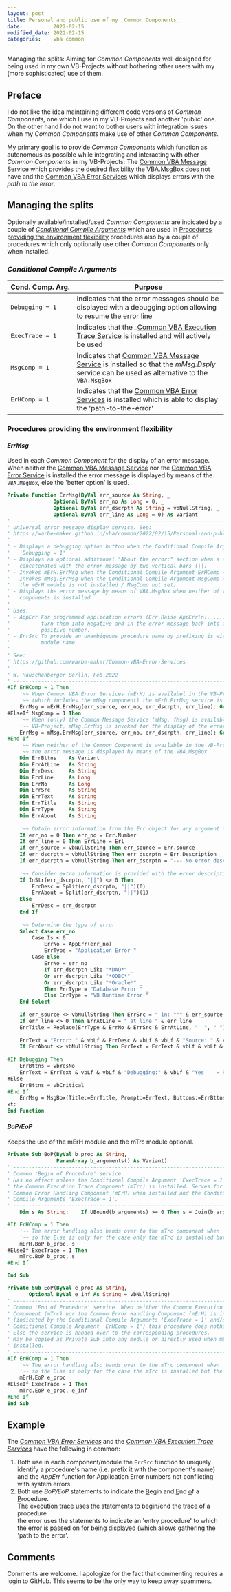 ```yaml
---
layout: post
title: Personal and public use of my _Common Components_
date:          2022-02-15
modified_date: 2022-02-15
categories:    vba common
---
```

Managing the splits: Aiming for _Common Components_ well designed for being used in my own VB-Projects without bothering other users with my (more sophisticated) use of them. <!--more-->

## Preface
I do not like the idea maintaining different code versions of _Common Components_, one which I use in my VB-Projects and another 'public' one. On the other hand I do not want to bother users with integration issues when my _Common Components_ make use of other _Common Components_.

My primary goal is to provide _Common Components_ which function as autonomous as possible while integrating and interacting with other _Common Components_ in my VB-Projects: The [Common VBA Message Service][1] which provides the desired flexibility the VBA.MsgBox does not have and the [Common VBA Error Services][2] which displays errors with the _path to the error_.

## Managing the splits
Optionally available/installed/used _Common Components_ are indicated by a couple of _[Conditional Compile Arguments](#conditional-compile-arguments)_ which are used in [Procedures providing the environment flexibility](#procedures-providing-the-environment-flexibility) procedures also by a couple of procedures which only optionally use other _Common Components_ only when installed.

### _Conditional Compile Arguments_

| Cond.&nbsp;Comp.&nbsp;Arg. | Purpose |
| -------------------------- | ------- |
| `Debugging = 1`            | Indicates that the error messages should be displayed with a debugging option allowing to resume the error line |
| `ExecTrace = 1`            | Indicates that the  _[Common VBA Execution Trace Service][3] is installed and will actively be used |
|  `MsgComp = 1`             | Indicates that [Common VBA Message Service][1] is installed so that the _mMsg.Dsply_ service can be used as alternative to the `VBA.MsgBox` |
| `ErHComp = 1`              | Indicates that the [Common VBA Error Services][2] is installed which is able to display the 'path-to-the-error' |


### Procedures providing the environment flexibility
#### _ErrMsg_
Used in each _Common Component_ for the display of an error message. When neither the [Common VBA Message Service][1] nor the [Common VBA Error Service][2] is installed the error message is displayed by means of the `VBA.MsgBox`, else the 'better option' is used.

```vb
Private Function ErrMsg(ByVal err_source As String, _
               Optional ByVal err_no As Long = 0, _
               Optional ByVal err_dscrptn As String = vbNullString, _
               Optional ByVal err_line As Long = 0) As Variant
' ------------------------------------------------------------------------------
' Universal error message display service. See:
' https://warbe-maker.github.io/vba/common/2022/02/15/Personal-and-public-Common-Components.html
'
' - Displays a debugging option button when the Conditional Compile Argument
'   'Debugging = 1'
' - Displays an optional additional "About the error:" section when a string is
'   concatenated with the error message by two vertical bars (||)
' - Invokes mErH.ErrMsg when the Conditional Compile Argument ErHComp = !
' - Invokes mMsg.ErrMsg when the Conditional Compile Argument MsgComp = ! (and
'   the mErH module is not installed / MsgComp not set)
' - Displays the error message by means of VBA.MsgBox when neither of the two
'   components is installed
'
' Uses:
' - AppErr For programmed application errors (Err.Raise AppErr(n), ....) to
'          turn them into negative and in the error message back into a
'          positive number.
' - ErrSrc To provide an unambiguous procedure name by prefixing is with the
'          module name.
'
' See:
' https://github.com/warbe-maker/Common-VBA-Error-Services
'
' W. Rauschenberger Berlin, Feb 2022
' ------------------------------------------------------------------------------' ------------------------------------------------------------------------------
#If ErHComp = 1 Then
    '~~ When Common VBA Error Services (mErH) is availabel in the VB-Project
    '~~ (which includes the mMsg component) the mErh.ErrMsg service is invoked.
    ErrMsg = mErH.ErrMsg(err_source, err_no, err_dscrptn, err_line): GoTo xt
#ElseIf MsgComp = 1 Then
    '~~ When (only) the Common Message Service (mMsg, fMsg) is available in the
    '~~ VB-Project, mMsg.ErrMsg is invoked for the display of the error message.
    ErrMsg = mMsg.ErrMsg(err_source, err_no, err_dscrptn, err_line): GoTo xt
#End If
    '~~ When neither of the Common Component is available in the VB-Project
    '~~ the error message is displayed by means of the VBA.MsgBox
    Dim ErrBttns    As Variant
    Dim ErrAtLine   As String
    Dim ErrDesc     As String
    Dim ErrLine     As Long
    Dim ErrNo       As Long
    Dim ErrSrc      As String
    Dim ErrText     As String
    Dim ErrTitle    As String
    Dim ErrType     As String
    Dim ErrAbout    As String
        
    '~~ Obtain error information from the Err object for any argument not provided
    If err_no = 0 Then err_no = Err.Number
    If err_line = 0 Then ErrLine = Erl
    If err_source = vbNullString Then err_source = Err.source
    If err_dscrptn = vbNullString Then err_dscrptn = Err.Description
    If err_dscrptn = vbNullString Then err_dscrptn = "--- No error description available ---"
    
    '~~ Consider extra information is provided with the error description
    If InStr(err_dscrptn, "||") <> 0 Then
        ErrDesc = Split(err_dscrptn, "||")(0)
        ErrAbout = Split(err_dscrptn, "||")(1)
    Else
        ErrDesc = err_dscrptn
    End If
    
    '~~ Determine the type of error
    Select Case err_no
        Case Is < 0
            ErrNo = AppErr(err_no)
            ErrType = "Application Error "
        Case Else
            ErrNo = err_no
            If err_dscrptn Like "*DAO*" _
            Or err_dscrptn Like "*ODBC*" _
            Or err_dscrptn Like "*Oracle*" _
            Then ErrType = "Database Error " _
            Else ErrType = "VB Runtime Error "
    End Select
    
    If err_source <> vbNullString Then ErrSrc = " in: """ & err_source & """"   ' assemble ErrSrc from available information"
    If err_line <> 0 Then ErrAtLine = " at line " & err_line                    ' assemble ErrAtLine from available information
    ErrTitle = Replace(ErrType & ErrNo & ErrSrc & ErrAtLine, "  ", " ")         ' assemble ErrTitle from available information
       
    ErrText = "Error: " & vbLf & ErrDesc & vbLf & vbLf & "Source: " & vbLf & err_source & ErrAtLine
    If ErrAbout <> vbNullString Then ErrText = ErrText & vbLf & vbLf & "About: " & vbLf & ErrAbout
    
#If Debugging Then
    ErrBttns = vbYesNo
    ErrText = ErrText & vbLf & vbLf & "Debugging:" & vbLf & "Yes    = Resume Error Line" & vbLf & "No     = Terminate"
#Else
    ErrBttns = vbCritical
#End If
    ErrMsg = MsgBox(Title:=ErrTitle, Prompt:=ErrText, Buttons:=ErrBttns)
xt:
End Function
```
#### _BoP/EoP_
Keeps the use of the mErH module and the mTrc module optional.
```vb
Private Sub BoP(ByVal b_proc As String, _
                ParamArray b_arguments() As Variant)
' ------------------------------------------------------------------------------
' Common 'Begin of Procedure' service.
' Has no effect unless the Conditional Compile Argument 'ExecTrace = 1' (when
' the Common Execution Trace Component (mTrc) is installed. Serves for the
' Common Error Handling Component (mErH) when installed and the Conditional
' Compile Arguments 'ExecTrace = 1'.
' ------------------------------------------------------------------------------
    Dim s As String:    If UBound(b_arguments) >= 0 Then s = Join(b_arguments, ",")

#If ErHComp = 1 Then
    '~~ The error handling also hands over to the mTrc component when 'ExecTrace = 1'
    '~~ so the Else is only for the case only the mTrc is installed but not the merH.
    mErH.BoP b_proc, s
#ElseIf ExecTrace = 1 Then
    mTrc.BoP b_proc, s
#End If

End Sub

Private Sub EoP(ByVal e_proc As String, _
       Optional ByVal e_inf As String = vbNullString)
' ------------------------------------------------------------------------------
' Common 'End of Procedure' service. When neither the Common Execution Trace
' Component (mTrc) nor the Common Error Handling Component (mErH) is installed
' (indicated by the Conditional Compile Arguments 'ExecTrace = 1' and/or the
' Conditional Compile Argument 'ErHComp = 1') this procedure does nothing.
' Else the service is handed over to the corresponding procedures.
' May be copied as Private Sub into any module or directly used when mBasic is
' installed.
' ------------------------------------------------------------------------------
#If ErHComp = 1 Then
    '~~ The error handling also hands over to the mTrc component when 'ExecTrace = 1'
    '~~ so the Else is only for the case the mTrc is installed but the merH is not.
    mErH.EoP e_proc
#ElseIf ExecTrace = 1 Then
    mTrc.EoP e_proc, e_inf
#End If
End Sub
```

## Example
The _[Common VBA Error Services][1]_ and the _[Common VBA Execution Trace Services][3]_ have the following in common:
1. Both use in each component/module the `ErrSrc` function to uniquely identify a procedure's name (i.e. prefix it with the component's name) and the _AppErr_ function for Application Error numbers not conflicting with system errors.
3. Both use _BoP/EoP_ statements to indicate the <u>B</u>egin and <u>E</u>nd <u>o</u>f a <u>P</u>rocedure.<br>The execution trace uses the statements to begin/end the trace of a procedure<br>the error uses the statements to indicate an 'entry procedure' to which the error is passed on for being displayed (which allows gathering the 'path to the error'.

## Comments
Comments are welcome. I apologize for the fact that commenting requires a login to GitHub. This seems to be the only way to keep away spammers.

[1]:https://github.com/warbe-maker/Common-VBA-Message-Service
[2]:https://github.com/warbe-maker/Common-VBA-Error-Services
[3]:https://github.com/warbe-maker/Common-VBA-Execution-Trace-Service

[4]:https://gitcdn.link/cdn/warbe-maker/Common-VBA-Execution-Trace-Service/master/source/mTrc.bas
[5]:https://gitcdn.link/cdn/warbe-maker/Common-VBA-Execution-Trace-Service/master/source/mMsg.bas
[6]:https://gitcdn.link/cdn/warbe-maker/Common-VBA-Execution-Trace-Service/master/source/fMsg.frm
[7]:https://gitcdn.link/cdn/warbe-maker/Common-VBA-Execution-Trace-Service/master/source/fMsg.frx
[6]:https://gitcdn.link/repo/warbe-maker/Common-VBA-Error-Services/master/source/mErH.bas
